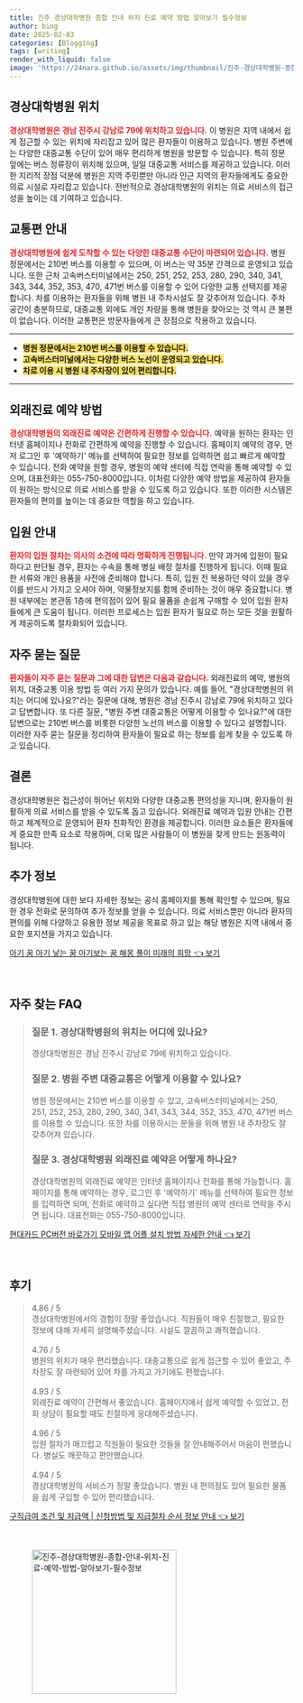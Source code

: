 ```yaml
---
title: 진주 경상대학병원 종합 안내 위치 진료 예약 방법 알아보기 필수정보
author: bing
date: 2025-02-03
categories: [Blogging]
tags: [writing]
render_with_liquid: false
image: 'https://24nara.github.io/assets/img/thumbnail/진주-경상대학병원-종합-안내-위치-진료-예약-방법-알아보기-필수정보.webp'
---
```



<h2 id='경상대학병원_위치'>경상대학병원 위치</h2>

<p><b><span style="color: #ee2323;">경상대학병원은 경남 진주시 강남로 79에 위치하고 있습니다.</span></b> 이 병원은 지역 내에서 쉽게 접근할 수 있는 위치에 자리잡고 있어 많은 환자들이 이용하고 있습니다. 병원 주변에는 다양한 대중교통 수단이 있어 매우 편리하게 병원을 방문할 수 있습니다. 특히 정문 앞에는 버스 정류장이 위치해 있으며, 일일 대중교통 서비스를 제공하고 있습니다. 이러한 지리적 장점 덕분에 병원은 지역 주민뿐만 아니라 인근 지역의 환자들에게도 중요한 의료 시설로 자리잡고 있습니다. 전반적으로 경상대학병원의 위치는 의료 서비스의 접근성을 높이는 데 기여하고 있습니다.</p>

<h2 id='교통편'>교통편 안내</h2>

<p><b><span style="color: #ee2323;">경상대학병원에 쉽게 도착할 수 있는 다양한 대중교통 수단이 마련되어 있습니다.</span></b> 병원 정문에서는 210번 버스를 이용할 수 있으며, 이 버스는 약 35분 간격으로 운영되고 있습니다. 또한 근처 고속버스터미널에서는 250, 251, 252, 253, 280, 290, 340, 341, 343, 344, 352, 353, 470, 471번 버스를 이용할 수 있어 다양한 교통 선택지를 제공합니다. 차를 이용하는 환자들을 위해 병원 내 주차시설도 잘 갖추어져 있습니다. 주차 공간이 충분하므로, 대중교통 외에도 개인 차량을 통해 병원을 찾아오는 것 역시 큰 불편이 없습니다. 이러한 교통편은 방문자들에게 큰 장점으로 작용하고 있습니다.</p>

<hr />

<ul>
    <li><b><span style="background-color: #ffe066;">병원 정문에서는 210번 버스를 이용할 수 있습니다.</span></b></li>
    <li><b><span style="background-color: #ffe066;">고속버스터미널에서는 다양한 버스 노선이 운영되고 있습니다.</span></b></li>
    <li><b><span style="background-color: #ffe066;">차로 이용 시 병원 내 주차장이 있어 편리합니다.</span></b></li>
</ul>

<hr />

<h2 id='외래진료_예약'>외래진료 예약 방법</h2>

<p><b><span style="color: #ee2323;">경상대학병원의 외래진료 예약은 간편하게 진행할 수 있습니다.</span></b> 예약을 원하는 환자는 인터넷 홈페이지나 전화로 간편하게 예약을 진행할 수 있습니다. 홈페이지 예약의 경우, 먼저 로그인 후 '예약하기' 메뉴를 선택하여 필요한 정보를 입력하면 쉽고 빠르게 예약할 수 있습니다. 전화 예약을 원할 경우, 병원의 예약 센터에 직접 연락을 통해 예약할 수 있으며, 대표전화는 055-750-8000입니다. 이처럼 다양한 예약 방법을 제공하여 환자들이 원하는 방식으로 의료 서비스를 받을 수 있도록 하고 있습니다. 또한 이러한 시스템은 환자들의 편의를 높이는 데 중요한 역할을 하고 있습니다.</p>

<h2 id='입원_안내'>입원 안내</h2>

<p><b><span style="color: #ee2323;">환자의 입원 절차는 의사의 소견에 따라 명확하게 진행됩니다.</span></b> 만약 과거에 입원이 필요하다고 판단될 경우, 환자는 수속을 통해 병실 배정 절차를 진행하게 됩니다. 이때 필요한 서류와 개인 용품을 사전에 준비해야 합니다. 특히, 입원 전 복용하던 약이 있을 경우 이를 반드시 가지고 오셔야 하며, 약물정보지를 함께 준비하는 것이 매우 중요합니다. 병원 내부에는 본관동 1층에 편의점이 있어 필요 물품을 손쉽게 구매할 수 있어 입원 환자들에게 큰 도움이 됩니다. 이러한 프로세스는 입원 환자가 필요로 하는 모든 것을 원활하게 제공하도록 절차화되어 있습니다.</p>

<h2 id='자주_묻는_질문'>자주 묻는 질문</h2>

<p><b><span style="color: #ee2323;">환자들이 자주 묻는 질문과 그에 대한 답변은 다음과 같습니다.</span></b> 외래진료의 예약, 병원의 위치, 대중교통 이용 방법 등 여러 가지 문의가 있습니다. 예를 들어, "경상대학병원의 위치는 어디에 있나요?"라는 질문에 대해, 병원은 경남 진주시 강남로 79에 위치하고 있다고 답변합니다. 또 다른 질문, "병원 주변 대중교통은 어떻게 이용할 수 있나요?"에 대한 답변으로는 210번 버스를 비롯한 다양한 노선의 버스를 이용할 수 있다고 설명합니다. 이러한 자주 묻는 질문을 정리하여 환자들이 필요로 하는 정보를 쉽게 찾을 수 있도록 하고 있습니다.</p>

<h2 id='결론'>결론</h2>

<p>경상대학병원은 접근성이 뛰어난 위치와 다양한 대중교통 편의성을 지니며, 환자들이 원활하게 의료 서비스를 받을 수 있도록 돕고 있습니다. 외래진료 예약과 입원 안내는 간편하고 체계적으로 운영되어 환자 친화적인 환경을 제공합니다. 이러한 요소들은 환자들에게 중요한 만족 요소로 작용하며, 더욱 많은 사람들이 이 병원을 찾게 만드는 원동력이 됩니다.</p>

<h2 id='추가_정보'>추가 정보</h2>

<p>경상대학병원에 대한 보다 자세한 정보는 공식 홈페이지를 통해 확인할 수 있으며, 필요한 경우 전화로 문의하여 추가 정보를 얻을 수 있습니다. 의료 서비스뿐만 아니라 환자의 편의를 위해 다양하고 유용한 정보 제공을 목표로 하고 있는 해당 병원은 지역 내에서 중요한 포지션을 가지고 있습니다.</p>


<p><a class="click-button" title="아기 꿈 아기 낳는 꿈 아기보는 꿈 해몽 풀이 미래의 희망" href="https://24nara.github.io/posts/%EC%95%84%EA%B8%B0-%EA%BF%88-%EC%95%84%EA%B8%B0-%EB%82%B3%EB%8A%94-%EA%BF%88-%EC%95%84%EA%B8%B0%EB%B3%B4%EB%8A%94-%EA%BF%88-%ED%95%B4%EB%AA%BD-%ED%92%80%EC%9D%B4-%EB%AF%B8%EB%9E%98%EC%9D%98-%ED%9D%AC%EB%A7%9D/" rel="dofollow">아기 꿈 아기 낳는 꿈 아기보는 꿈 해몽 풀이 미래의 희망 👈 보기</a></p><br>
<h2 id='자주_찾는_FAQ'>자주 찾는 FAQ</h2>
<div itemscope="" itemtype="https://schema.org/FAQPage"> 
<blockquote> 
<div itemscope="" itemprop="mainEntity" itemtype="https://schema.org/Question"> 
<h3 itemprop="name">질문 1. 경상대학병원의 위치는 어디에 있나요?</h3> 
<div itemscope="" itemprop="acceptedAnswer" itemtype="https://schema.org/Answer"> 
<span itemprop="text"> 
<p>경상대학병원은 경남 진주시 강남로 79에 위치하고 있습니다.</p> 
</span> 
</div> 
</div> 

<div itemscope="" itemprop="mainEntity" itemtype="https://schema.org/Question"> 
<h3 itemprop="name">질문 2. 병원 주변 대중교통은 어떻게 이용할 수 있나요?</h3> 
<div itemscope="" itemprop="acceptedAnswer" itemtype="https://schema.org/Answer"> 
<span itemprop="text"> 
<p>병원 정문에서는 210번 버스를 이용할 수 있고, 고속버스터미널에서는 250, 251, 252, 253, 280, 290, 340, 341, 343, 344, 352, 353, 470, 471번 버스를 이용할 수 있습니다. 또한 차를 이용하시는 분들을 위해 병원 내 주차장도 잘 갖추어져 있습니다.</p> 
</span> 
</div> 
</div> 

<div itemscope="" itemprop="mainEntity" itemtype="https://schema.org/Question"> 
<h3 itemprop="name">질문 3. 경상대학병원 외래진료 예약은 어떻게 하나요?</h3> 
<div itemscope="" itemprop="acceptedAnswer" itemtype="https://schema.org/Answer"> 
<span itemprop="text"> 
<p>경상대학병원의 외래진료 예약은 인터넷 홈페이지나 전화를 통해 가능합니다. 홈페이지를 통해 예약하는 경우, 로그인 후 '예약하기' 메뉴를 선택하여 필요한 정보를 입력하면 되며, 전화로 예약하고 싶다면 직접 병원의 예약 센터로 연락을 주시면 됩니다. 대표전화는 055-750-8000입니다.</p> 
</span> 
</div> 
</div> 

</blockquote> 
</div>
<p><a class="click-button" title="현대카드 PC버전 바로가기 모바일 앱 어플 설치 방법 자세한 안내" href="https://24nara.github.io/posts/%ED%98%84%EB%8C%80%EC%B9%B4%EB%93%9C-PC%EB%B2%84%EC%A0%84-%EB%B0%94%EB%A1%9C%EA%B0%80%EA%B8%B0-%EB%AA%A8%EB%B0%94%EC%9D%BC-%EC%95%B1-%EC%96%B4%ED%94%8C-%EC%84%A4%EC%B9%98-%EB%B0%A9%EB%B2%95-%EC%9E%90%EC%84%B8%ED%95%9C-%EC%95%88%EB%82%B4/" rel="dofollow">현대카드 PC버전 바로가기 모바일 앱 어플 설치 방법 자세한 안내 👈 보기</a></p><br>
<h2 id='후기'>후기</h2>
<div itemscope itemtype="https://schema.org/Product">
  <blockquote>
  <div itemprop="review" itemscope itemtype="https://schema.org/Review">
      <div itemprop="reviewRating" itemscope itemtype="https://schema.org/Rating"> <span itemprop="ratingValue">4.86</span> / <span itemprop="bestRating">5</span> </div>
      <span itemprop="reviewBody">경상대학병원에서의 경험이 정말 좋았습니다. 직원들이 매우 친절했고, 필요한 정보에 대해 자세히 설명해주셨습니다. 시설도 깔끔하고 쾌적했습니다.</span>
  </div>
  <br>
  <div itemprop="review" itemscope itemtype="https://schema.org/Review">
      <div itemprop="reviewRating" itemscope itemtype="https://schema.org/Rating"> <span itemprop="ratingValue">4.76</span> / <span itemprop="bestRating">5</span> </div>
      <span itemprop="reviewBody">병원의 위치가 매우 편리했습니다. 대중교통으로 쉽게 접근할 수 있어 좋았고, 주차장도 잘 마련되어 있어 차를 가지고 가기에도 편했습니다.</span>
  </div>
  <br>
  <div itemprop="review" itemscope itemtype="https://schema.org/Review">
      <div itemprop="reviewRating" itemscope itemtype="https://schema.org/Rating"> <span itemprop="ratingValue">4.93</span> / <span itemprop="bestRating">5</span> </div>
      <span itemprop="reviewBody">외래진료 예약이 간편해서 좋았습니다. 홈페이지에서 쉽게 예약할 수 있었고, 전화 상담이 필요할 때도 친절하게 응대해주셨습니다.</span>
  </div>
  <br>
  <div itemprop="review" itemscope itemtype="https://schema.org/Review">
      <div itemprop="reviewRating" itemscope itemtype="https://schema.org/Rating"> <span itemprop="ratingValue">4.96</span> / <span itemprop="bestRating">5</span> </div>
      <span itemprop="reviewBody">입원 절차가 매끄럽고 직원들이 필요한 것들을 잘 안내해주어서 마음이 편했습니다. 병실도 깨끗하고 편안했습니다.</span>
  </div>
  <br>
  <div itemprop="review" itemscope itemtype="https://schema.org/Review">
      <div itemprop="reviewRating" itemscope itemtype="https://schema.org/Rating"> <span itemprop="ratingValue">4.94</span> / <span itemprop="bestRating">5</span> </div>
      <span itemprop="reviewBody">경상대학병원의 서비스가 정말 좋았습니다. 병원 내 편의점도 있어 필요한 물품을 쉽게 구입할 수 있어 편리했습니다.</span>
  </div>
  </blockquote>
</div>
<p><a class="click-button" title="구직급여 조건 및 지급액 | 신청방법 및 지급절차 순서 정보 안내" href="https://24nara.github.io/posts/%EA%B5%AC%EC%A7%81%EA%B8%89%EC%97%AC-%EC%A1%B0%EA%B1%B4-%EB%B0%8F-%EC%A7%80%EA%B8%89%EC%95%A1-%EC%8B%A0%EC%B2%AD%EB%B0%A9%EB%B2%95-%EB%B0%8F-%EC%A7%80%EA%B8%89%EC%A0%88%EC%B0%A8-%EC%88%9C%EC%84%9C-%EC%A0%95%EB%B3%B4-%EC%95%88%EB%82%B4/" rel="dofollow">구직급여 조건 및 지급액 | 신청방법 및 지급절차 순서 정보 안내 👈 보기</a></p><br>
<figure class="image"><img src="https://24nara.github.io/assets/img/thumbnail/진주-경상대학병원-종합-안내-위치-진료-예약-방법-알아보기-필수정보.webp" alt="진주-경상대학병원-종합-안내-위치-진료-예약-방법-알아보기-필수정보" width="256" height="256"></figure>